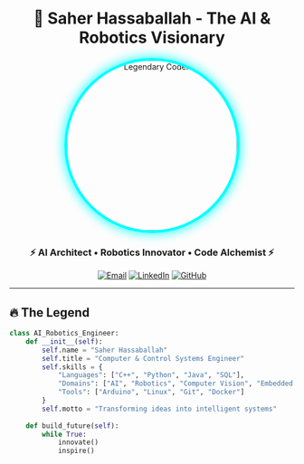<h1 align="center">🚀 Saher Hassaballah - The AI & Robotics Visionary</h1>

<p align="center">
  <img src="https://media.giphy.com/media/v1.Y2lkPTc5MGI3NjExcW9vN3V1Z3ZxM2Z3bG1qZ2l5dW5pZ2V5b2R2d2J6eGZ5b3B1dW1ybiZlcD12MV9pbnRlcm5hbF9naWZfYnlfaWQmY3Q9Zw/qgQUggAC3Pfv687qPC/giphy.gif" alt="Legendary Coder" width="300" style="border-radius: 50%; border: 5px solid #00ffff; box-shadow: 0 0 20px #00ffff;" />
</p>

<h3 align="center">⚡ AI Architect • Robotics Innovator • Code Alchemist ⚡</h3>

<div align="center">
  
  [![Email](https://img.shields.io/badge/Email-%23FF0000.svg?style=for-the-badge&logo=gmail&logoColor=white)](mailto:saherayman290@gmail.com)
  [![LinkedIn](https://img.shields.io/badge/LinkedIn-%230077B5.svg?style=for-the-badge&logo=linkedin&logoColor=white)](https://www.linkedin.com/in/saher-hassaballah-36a922196)
  [![GitHub](https://img.shields.io/badge/GitHub-%23121011.svg?style=for-the-badge&logo=github&logoColor=white)](https://github.com/SaherHassaballa)

</div>

---

## 🔥 The Legend

```python
class AI_Robotics_Engineer:
    def __init__(self):
        self.name = "Saher Hassaballah"
        self.title = "Computer & Control Systems Engineer"
        self.skills = {
            "Languages": ["C++", "Python", "Java", "SQL"],
            "Domains": ["AI", "Robotics", "Computer Vision", "Embedded Systems"],
            "Tools": ["Arduino", "Linux", "Git", "Docker"]
        }
        self.motto = "Transforming ideas into intelligent systems"
    
    def build_future(self):
        while True:
            innovate()
            inspire()
